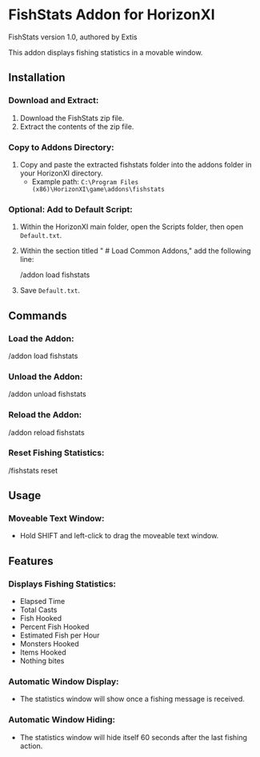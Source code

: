 # FishStats Addon for HorizonXI

FishStats version 1.0, authored by Extis

This addon displays fishing statistics in a movable window.

## Installation

### Download and Extract:

1. Download the FishStats zip file.
2. Extract the contents of the zip file.

### Copy to Addons Directory:

1. Copy and paste the extracted fishstats folder into the addons folder in your HorizonXI directory.
   - Example path: `C:\Program Files (x86)\HorizonXI\game\addons\fishstats`

### Optional: Add to Default Script:

1. Within the HorizonXI main folder, open the Scripts folder, then open `Default.txt`.
2. Within the section titled " # Load Common Addons," add the following line:

   
   /addon load fishstats
   

3. Save `Default.txt`.

## Commands

### Load the Addon:


/addon load fishstats

### Unload the Addon:


/addon unload fishstats

### Reload the Addon:


/addon reload fishstats

### Reset Fishing Statistics:


/fishstats reset

## Usage

### Moveable Text Window:

- Hold SHIFT and left-click to drag the moveable text window.

## Features

### Displays Fishing Statistics:

- Elapsed Time
- Total Casts
- Fish Hooked
- Percent Fish Hooked
- Estimated Fish per Hour
- Monsters Hooked
- Items Hooked
- Nothing bites

### Automatic Window Display:

- The statistics window will show once a fishing message is received.

### Automatic Window Hiding:

- The statistics window will hide itself 60 seconds after the last fishing action.
